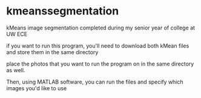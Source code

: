 # kmeanssegmentation

kMeans image segmentation completed during my senior year of college at UW ECE

if you want to run this program, you'll need to download both kMean files and store them in the same directory

place the photos that you want to run the program on in the same directory as well.

Then, using MATLAB software, you can run the files and specify which images you'd like to use
